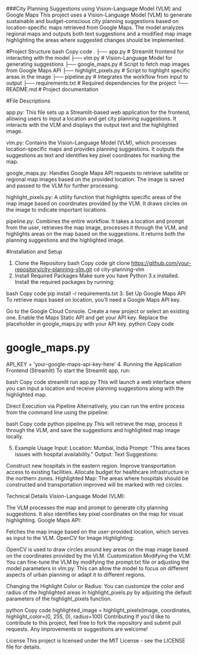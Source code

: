 ###City Planning Suggestions using Vision-Language Model (VLM) and Google Maps
This project uses a Vision-Language Model (VLM) to generate sustainable and budget-conscious city planning suggestions based on location-specific maps retrieved from Google Maps. The model analyzes regional maps and outputs both text suggestions and a modified map image highlighting the areas where suggested changes should be implemented.

#Project Structure
bash
Copy code
.
├── app.py                   # Streamlit frontend for interacting with the model
├── vlm.py                   # Vision-Language Model for generating suggestions
├── google_maps.py           # Script to fetch map images from Google Maps API
├── highlight_pixels.py      # Script to highlight specific areas in the image
├── pipeline.py              # Integrates the workflow from input to output
├── requirements.txt         # Required dependencies for the project
└── README.md                # Project documentation

#File Descriptions

app.py: This file sets up a Streamlit-based web application for the frontend, allowing users to input a location and get city planning suggestions. It interacts with the VLM and displays the output text and the highlighted image.

vlm.py: Contains the Vision-Language Model (VLM), which processes location-specific maps and provides planning suggestions. It outputs the suggestions as text and identifies key pixel coordinates for marking the map.

google_maps.py: Handles Google Maps API requests to retrieve satellite or regional map images based on the provided location. The image is saved and passed to the VLM for further processing.

highlight_pixels.py: A utility function that highlights specific areas of the map image based on coordinates provided by the VLM. It draws circles on the image to indicate important locations.

pipeline.py: Combines the entire workflow. It takes a location and prompt from the user, retrieves the map image, processes it through the VLM, and highlights areas on the map based on the suggestions. It returns both the planning suggestions and the highlighted image.

#Installation and Setup
1. Clone the Repository
bash
Copy code
git clone https://github.com/your-repository/city-planning-vlm.git
cd city-planning-vlm
2. Install Required Packages
Make sure you have Python 3.x installed. Install the required packages by running:

bash
Copy code
pip install -r requirements.txt
3. Set Up Google Maps API
To retrieve maps based on location, you’ll need a Google Maps API key.

Go to the Google Cloud Console.
Create a new project or select an existing one.
Enable the Maps Static API and get your API key.
Replace the placeholder in google_maps.py with your API key.
python
Copy code
# google_maps.py
API_KEY = 'your-google-maps-api-key-here'
4. Running the Application
Frontend (Streamlit)
To start the Streamlit app, run:

bash
Copy code
streamlit run app.py
This will launch a web interface where you can input a location and receive planning suggestions along with the highlighted map.

Direct Execution via Pipeline
Alternatively, you can run the entire process from the command line using the pipeline:

bash
Copy code
python pipeline.py
This will retrieve the map, process it through the VLM, and save the suggestions and highlighted map image locally.

5. Example Usage
Input:
Location: Mumbai, India
Prompt: "This area faces issues with hospital availability."
Output:
Text Suggestions:

Construct new hospitals in the eastern region.
Improve transportation access to existing facilities.
Allocate budget for healthcare infrastructure in the northern zones.
Highlighted Map: The areas where hospitals should be constructed and transportation improved will be marked with red circles.

Technical Details
Vision-Language Model (VLM):

The VLM processes the map and prompt to generate city planning suggestions.
It also identifies key pixel coordinates on the map for visual highlighting.
Google Maps API:

Fetches the map image based on the user-provided location, which serves as input to the VLM.
OpenCV for Image Highlighting:

OpenCV is used to draw circles around key areas on the map image based on the coordinates provided by the VLM.
Customization
Modifying the VLM:
You can fine-tune the VLM by modifying the prompt.txt file or adjusting the model parameters in vlm.py. This can allow the model to focus on different aspects of urban planning or adapt it to different regions.

Changing the Highlight Color or Radius:
You can customize the color and radius of the highlighted areas in highlight_pixels.py by adjusting the default parameters of the highlight_pixels function.

python
Copy code
highlighted_image = highlight_pixels(image, coordinates, highlight_color=(0, 255, 0), radius=100)
Contributing
If you'd like to contribute to this project, feel free to fork the repository and submit pull requests. Any improvements or suggestions are welcome!

License
This project is licensed under the MIT License - see the LICENSE file for details.

